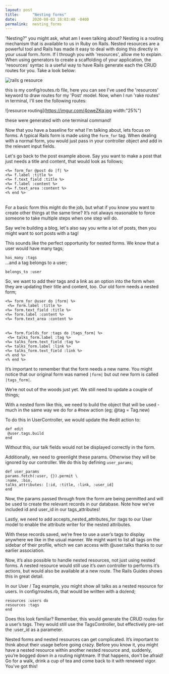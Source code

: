 ```yaml
---
layout: post
title:      "Nesting forms"
date:       2020-08-03 18:03:40 -0400
permalink:  nesting_forms
---
```




'Nesting?" you might ask, what am I even talking about?
Nesting is a routing mechanism that is available to us in Ruby on Rails. Nested resources are a powerful tool and Rails has made it easy to deal with doing this directly in your usual form..form. If I through you with 'resources', allow me to explain. When using generators to create a scaffolding of your application, the 'resources' syntac is a useful way to have Rails generate each the CRUD routes for you. Take a look below:

![rails g resource](https://imgur.com/QaVJs4J.jpg)

this is my config/routes.rb file, here you can see I've used the 'resources' keyword to draw routes for my 'Post' model. Now, when I run 'rake routes' in terminal, I'll see the following routes:

![resource routing](https://imgur.com/4oweZKq.jpg width:"25%")

these were generated with one terminal command!

Now that you have a baseline for what I'm talking about, lets focus on forms.
A typical Rails form is made using the `form_for` tag. When dealing with a normal form, you would just pass in your controller object and add in the relevant input fields.

Let's go back to the post example above. Say you want to make a post that just needs a title and content, that would look as follows;<br>

`<%= form_for @post do |f| %>`<br>
  `<%= f.label :title %>`<br>
  `<%= f.text_field :title %>`<br>
 `<%= f.label :content %>`<br>
 `<%= f.text_area :content %>`<br>
`<% end %>`<br><br>

For a basic form this might do the job, but what if you know you want to create other things at the same time? It’s not always reasonable to force someone to take multiple steps when one step will do.

Say we’re building a blog, let's also say you write a lot of posts, then you might want to sort posts with a tag!

This sounds like the perfect opportunity for nested forms. We know that a user would have many tags;

`has_many :tags`<br>
…and a tag belongs to a user;

`belongs_to :user`<br>

So, we want to add their tags and a link as an option into the form when they are updating their title and content, too. Our old form needs a nested form;

`<%= form_for @user do |form| %>`<br>
 ` <%= form.label :title %>`<br>
  `<%= form.text_field :title %>`<br>
  `<%= form.label :content %>`<br>
  `<%= form.text_area :content %>`<br><br>

  `<%= form.fields_for :tags do |tags_form| %>`<br>
   ` <%= talks_form.label :tag %>`<br>
    `<%= talks_form.text_field :tag %>`<br>
    `<%= talks_form.label :link %>`<br>
    `<%= talks_form.text_field :link %>`<br>
  `<% end %>`<br>
`<% end %>`<br>

It’s important to remember that the form needs a new name. You might notice that our original form was named `|form|` but out new form is called `|tags_form|`.

We’re not out of the woods just yet. We still need to update a couple of things;

With a nested form like this, we need to build the object that will be used - much in the same way we do for a #new action (eg; @tag = Tag.new)

To do this in UserController, we would update the #edit action to:

`def edit`<br>
 ` @user.tags.build`<br>
`end`<br>

Without this, our talk fields would not be displayed correctly in the form.

Additionally, we need to greenlight these params. Otherwise they will be ignored by our controller. We do this by defining `user_params`;

`def user_params`<br>
  `params.fetch(:user, {}).permit \`<br>
    `:name, :bio,`<br>
    `talks_attributes: [:id, :title, :link, :user_id]`<br>
`end`<br>

Now, the params passed through from the form are being permitted and will be used to create the relevant records in our database. Note how we’ve included id and user_id in our tags_attributes!

Lastly, we need to add accepts_nested_attributes_for :tags to our User model to enable the attribute writer for the nested attributes.

With these records saved, we’re free to use a user’s tags to display anywhere we like in the usual manner. We might want to list all tags on the sidebar of their profile, which we can access with @user.talks thanks to our earlier association.

Now, it’s also possible to handle nested resources, not just using nested forms. A nested resource would still use it’s own controller to performs it’s actions, but would also be available at a new route. The Rails Guides shows this in great detail.

In our User / Tag example, you might show all talks as a nested resource for users. In config/routes.rb, that would be written with a do/end;<br>

`resources :users do`<br>
  `resources :tags`<br>
`end`<br>

Does this look familiar? Remember, this would generate the CRUD routes for a user’s tags. They would still use the TagsController, but effectively pre-set the :user_id as a parameter. 

Nested forms and nested resources can get complicated. It’s important to think about their usage before going crazy. Before you know it, you might have a nested resource within another nested resource and, suddenly, you’re bogged down in a routing nightmare. 
If that happens, don't be afraid! Go for a walk, drink a cup of tea and come back to it with renewed vigor. You've got this!
